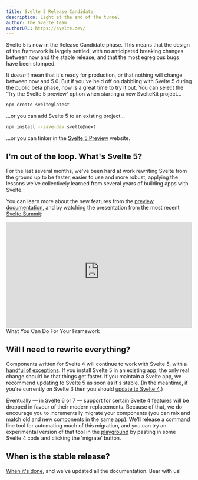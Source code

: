 ```yaml
---
title: Svelte 5 Release Candidate
description: Light at the end of the tunnel
author: The Svelte team
authorURL: https://svelte.dev/
---
```


Svelte 5 is now in the Release Candidate phase. This means that the design of the framework is largely settled, with no anticipated breaking changes between now and the stable release, and that the most egregious bugs have been stomped.

It _doesn't_ mean that it's ready for production, or that nothing will change between now and 5.0. But if you've held off on dabbling with Svelte 5 during the public beta phase, now is a great time to try it out. You can select the 'Try the Svelte 5 preview' option when starting a new SvelteKit project...

```bash
npm create svelte@latest
```

...or you can add Svelte 5 to an existing project...

```bash
npm install --save-dev svelte@next
```

...or you can tinker in the [Svelte 5 Preview](https://svelte-5-preview.vercel.app) website.

## I'm out of the loop. What's Svelte 5?

For the last several months, we've been hard at work rewriting Svelte from the ground up to be faster, easier to use and more robust, applying the lessons we've collectively learned from several years of building apps with Svelte.

You can learn more about the new features from the [preview documentation](https://svelte-5-preview.vercel.app/docs), and by watching the presentation from the most recent [Svelte Summit](https://www.sveltesummit.com/):

<div class="max">
<figure style="max-width: 960px; margin: 0 auto">
<div style="aspect-ratio: 1.755; position: relative; margin: 0 auto;">
	<iframe style="position: absolute; width: 100%; height: 100%; left: 0; top: 0; margin: 0;" src="https://www.youtube-nocookie.com/embed/dQw4w9WgXcQ" frameborder="0" allow="accelerometer; autoplay; encrypted-media; gyroscope; picture-in-picture" allowfullscreen></iframe>
</div>

<figcaption>What You Can Do For Your Framework</figcaption>
</figure>
</div>

## Will I need to rewrite everything?

Components written for Svelte 4 will continue to work with Svelte 5, with a [handful of exceptions](https://svelte-5-preview.vercel.app/docs/breaking-changes). If you install Svelte 5 in an existing app, the only real change should be that things get faster. If you maintain a Svelte app, we recommend updating to Svelte 5 as soon as it's stable. (In the meantime, if you're currently on Svelte 3 then you should [update to Svelte 4](https://svelte.dev/docs/v4-migration-guide).)

Eventually — in Svelte 6 or 7 — support for certain Svelte 4 features will be dropped in favour of their modern replacements. Because of that, we do encourage you to incrementally migrate your components (you can mix and match old and new components in the same app). We'll release a command line tool for automating much of this migration, and you can try an experimental version of that tool in the [playground](https://svelte-5-preview.vercel.app) by pasting in some Svelte 4 code and clicking the 'migrate' button.

## When is the stable release?

[When it's done](https://github.com/sveltejs/svelte/milestone/9), and we've updated all the documentation. Bear with us!
